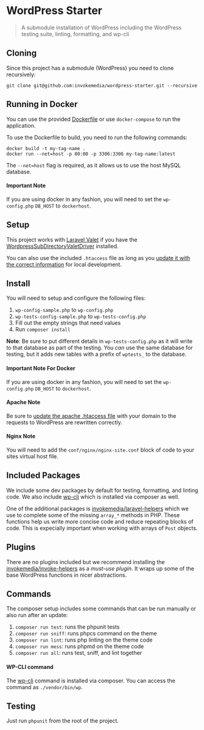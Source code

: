 WordPress Starter
=================

> A submodule installation of WordPress including the WordPress testing suite, linting, formatting, and wp-cli

## Cloning

Since this project has a submodule (WordPress) you need to clone recursively:

```
git clone git@github.com:invokemedia/wordpress-starter.git --recursive
```

## Running in Docker

You can use the provided [Dockerfile](/Dockerfile) or use `docker-compose` to run the application.

To use the Dockerfile to build, you need to run the following commands:

```
docker build -t my-tag-name .
docker run --net=host -p 80:80 -p 3306:3306 my-tag-name:latest
```

The `--net=host` flag is required, as it allows us to use the host MySQL database.

#### Important Note

If you are using docker in any fashion, you will need to set the `wp-config.php` `DB_HOST` to `dockerhost`.

## Setup

This project works with [Laravel Valet](https://laravel.com/docs/5.4/valet) if you have the [WordpressSubDirectoryValetDriver](https://github.com/invokemedia/valet-WordPress-subdirectory) installed.

You can also use the included `.htaccess` file as long as you [update it with the correct information](/.htaccess#L9-L10) for local development.

## Install

You will need to setup and configure the following files:

1. `wp-config-sample.php` to `wp-config.php`
2. `wp-tests-config-sample.php` to `wp-tests-config.php`
3. Fill out the empty strings that need values
4. Run `composer install`

**Note**: Be sure to put different details in `wp-tests-config.php` as it will write to that database as part of the testing. You _can_ use the same database for testing, but it adds new tables with a prefix of `wptests_` to the database.

#### Important Note For Docker

If you are using docker in any fashion, you will need to set the `wp-config.php` `DB_HOST` to `dockerhost`.

#### Apache Note

Be sure to [update the apache .htaccess file](/.htaccess#L9-L10) with your domain to the requests to WordPress are rewritten correctly.

#### Nginx Note

You will need to add the `conf/nginx/nginx-site.conf` block of code to your sites virtual host file.

## Included Packages

We include some dev packages by default for testing, formatting, and linting code. We also include [wp-cli](https://github.com/wp-cli/wp-cli) which is installed via composer as well.

One of the additional packages is [invokemedia/laravel-helpers](https://github.com/invokemedia/laravel-helpers) which we use to complete some of the missing `array_*` methods in PHP. These functions help us write more concise code and reduce repeating blocks of code. This is expecially important when working with arrays of `Post` objects.

## Plugins

There are no plugins included but we recommend installing the [invokemedia/invoke-helpers](https://github.com/invokemedia/invoke-helpers) as a *must-use plugin*. It wraps up some of the base WordPress functions in nicer abstractions.

## Commands

The composer setup includes some commands that can be run manually or also run after an update:

1. `composer run test`: runs the phpunit tests
2. `composer run sniff`: runs phpcs command on the theme
3. `composer run lint`: runs php linting on the theme code
4. `composer run mess`: runs phpmd on the theme code
5. `composer run all`: runs test, sniff, and lint together

#### WP-CLI command

The [wp-cli](https://github.com/wp-cli/wp-cli) command is installed via composer. You can access the command as `./vendor/bin/wp`.

## Testing

Just run `phpunit` from the root of the project.
